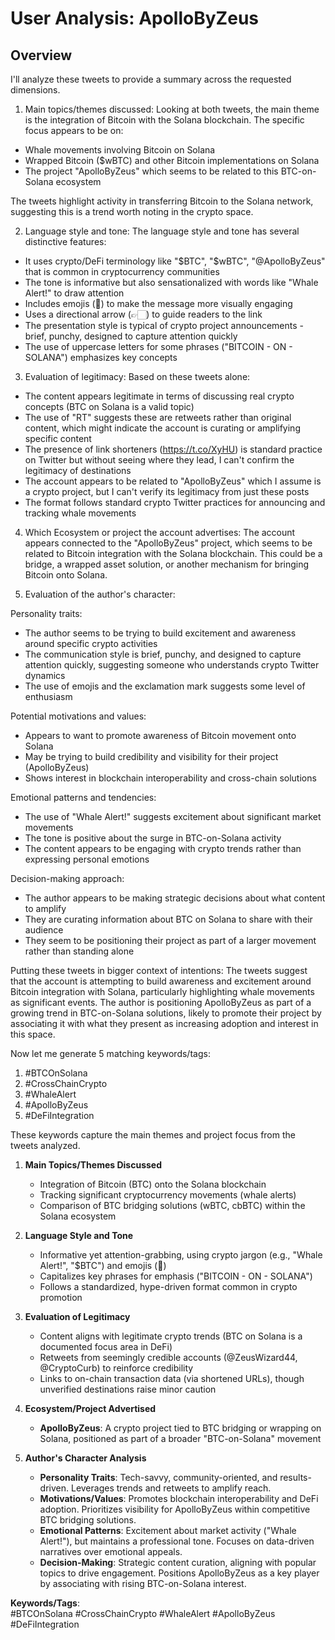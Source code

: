 # User Analysis: ApolloByZeus

## Overview

<think>
I'll analyze these tweets to provide a summary across the requested dimensions.

1. Main topics/themes discussed:
Looking at both tweets, the main theme is the integration of Bitcoin with the Solana blockchain. The specific focus appears to be on:
- Whale movements involving Bitcoin on Solana
- Wrapped Bitcoin ($wBTC) and other Bitcoin implementations on Solana
- The project "ApolloByZeus" which seems to be related to this BTC-on-Solana ecosystem

The tweets highlight activity in transferring Bitcoin to the Solana network, suggesting this is a trend worth noting in the crypto space.

2. Language style and tone:
The language style and tone has several distinctive features:
- It uses crypto/DeFi terminology like "$BTC", "$wBTC", "@ApolloByZeus" that is common in cryptocurrency communities
- The tone is informative but also sensationalized with words like "Whale Alert!" to draw attention
- Includes emojis (🐋) to make the message more visually engaging
- Uses a directional arrow (👉🏻) to guide readers to the link
- The presentation style is typical of crypto project announcements - brief, punchy, designed to capture attention quickly
- The use of uppercase letters for some phrases ("BITCOIN - ON - SOLANA") emphasizes key concepts

3. Evaluation of legitimacy:
Based on these tweets alone:
- The content appears legitimate in terms of discussing real crypto concepts (BTC on Solana is a valid topic)
- The use of "RT" suggests these are retweets rather than original content, which might indicate the account is curating or amplifying specific content
- The presence of link shorteners (https://t.co/XyHU) is standard practice on Twitter but without seeing where they lead, I can't confirm the legitimacy of destinations
- The account appears to be related to "ApolloByZeus" which I assume is a crypto project, but I can't verify its legitimacy from just these posts
- The format follows standard crypto Twitter practices for announcing and tracking whale movements

4. Which Ecosystem or project the account advertises:
The account appears connected to the "ApolloByZeus" project, which seems to be related to Bitcoin integration with the Solana blockchain. This could be a bridge, a wrapped asset solution, or another mechanism for bringing Bitcoin onto Solana.

5. Evaluation of the author's character:

Personality traits:
- The author seems to be trying to build excitement and awareness around specific crypto activities
- The communication style is brief, punchy, and designed to capture attention quickly, suggesting someone who understands crypto Twitter dynamics
- The use of emojis and the exclamation mark suggests some level of enthusiasm

Potential motivations and values:
- Appears to want to promote awareness of Bitcoin movement onto Solana
- May be trying to build credibility and visibility for their project (ApolloByZeus)
- Shows interest in blockchain interoperability and cross-chain solutions

Emotional patterns and tendencies:
- The use of "Whale Alert!" suggests excitement about significant market movements
- The tone is positive about the surge in BTC-on-Solana activity
- The content appears to be engaging with crypto trends rather than expressing personal emotions

Decision-making approach:
- The author appears to be making strategic decisions about what content to amplify
- They are curating information about BTC on Solana to share with their audience
- They seem to be positioning their project as part of a larger movement rather than standing alone

Putting these tweets in bigger context of intentions:
The tweets suggest that the account is attempting to build awareness and excitement around Bitcoin integration with Solana, particularly highlighting whale movements as significant events. The author is positioning ApolloByZeus as part of a growing trend in BTC-on-Solana solutions, likely to promote their project by associating it with what they present as increasing adoption and interest in this space.

Now let me generate 5 matching keywords/tags:
1. #BTCOnSolana
2. #CrossChainCrypto
3. #WhaleAlert
4. #ApolloByZeus
5. #DeFiIntegration

These keywords capture the main themes and project focus from the tweets analyzed.
</think>

1. **Main Topics/Themes Discussed**  
   - Integration of Bitcoin (BTC) onto the Solana blockchain  
   - Tracking significant cryptocurrency movements (whale alerts)  
   - Comparison of BTC bridging solutions (wBTC, cbBTC) within the Solana ecosystem  

2. **Language Style and Tone**  
   - Informative yet attention-grabbing, using crypto jargon (e.g., "Whale Alert!", "$BTC") and emojis (🐋)  
   - Capitalizes key phrases for emphasis ("BITCOIN - ON - SOLANA")  
   - Follows a standardized, hype-driven format common in crypto promotion  

3. **Evaluation of Legitimacy**  
   - Content aligns with legitimate crypto trends (BTC on Solana is a documented focus area in DeFi)  
   - Retweets from seemingly credible accounts (@ZeusWizard44, @CryptoCurb) to reinforce credibility  
   - Links to on-chain transaction data (via shortened URLs), though unverified destinations raise minor caution  

4. **Ecosystem/Project Advertised**  
   - **ApolloByZeus**: A crypto project tied to BTC bridging or wrapping on Solana, positioned as part of a broader "BTC-on-Solana" movement  

5. **Author's Character Analysis**  
   - **Personality Traits**: Tech-savvy, community-oriented, and results-driven. Leverages trends and retweets to amplify reach.  
   - **Motivations/Values**: Promotes blockchain interoperability and DeFi adoption. Prioritizes visibility for ApolloByZeus within competitive BTC bridging solutions.  
   - **Emotional Patterns**: Excitement about market activity ("Whale Alert!"), but maintains a professional tone. Focuses on data-driven narratives over emotional appeals.  
   - **Decision-Making**: Strategic content curation, aligning with popular topics to drive engagement. Positions ApolloByZeus as a key player by associating with rising BTC-on-Solana interest.  

**Keywords/Tags**:  
#BTCOnSolana #CrossChainCrypto #WhaleAlert #ApolloByZeus #DeFiIntegration